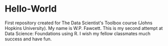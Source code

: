 # Hello-World
First repository created for The Data Scientist's Toolbox course (Johns Hopkins University). 
My name is W.P. Fawcett. This is my second attempt at Data Science: Foundations using R. 
I wish my fellow classmates much success and have fun.
